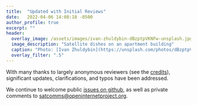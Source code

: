 ```yaml
---
title:  "Updated with Initial Reviews"
date:   2022-04-06 14:08:18 -0500
author_profile: true
excerpt: ""
header:
  overlay_image: /assets/images/ivan-zhuldybin-dBzptpVKNFw-unsplash.jpg
  image_description: "Satellite dishes on an apartment building"
  caption: "Photo: [Ivan Zhuldybin](https://unsplash.com/photos/dBzptpVKNFw)"
  overlay_filter: ".5"
---
```


With many thanks to largely anonymous reviewers (see the [credits](/credits)), significant updates, clarifications, and typos have been addressed.

We continue to welcome public <a href="https://github.com/joncamfield/satcommthreats/issues/">issues on github</a>, as well as private comments to <a href="mailto:satcomms@openinternetproject.org">satcomms@openinternetproject.org</a>.
